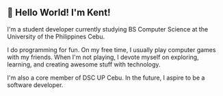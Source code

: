 ## 👋 Hello World! I'm Kent!

I'm a student developer currently studying BS Computer Science at the University of the Philippines Cebu.

I do programming for fun. On my free time, I usually play computer games with my friends. When I'm not playing, I devote myself on exploring, learning, and creating awesome stuff with technology.

I'm also a core member of DSC UP Cebu. In the future, I aspire to be a software developer.